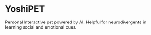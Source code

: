 # YoshiPET
Personal Interactive pet powered by AI. Helpful for neurodivergents in learning social and emotional cues.
